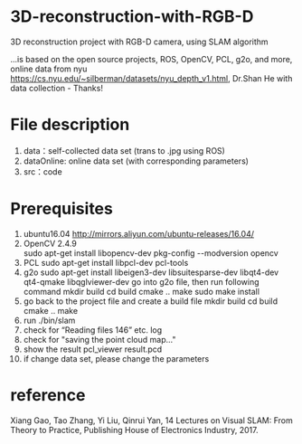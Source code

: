 # 3D-reconstruction-with-RGB-D
3D reconstruction project with RGB-D camera, using SLAM algorithm

...is based on the open source projects, ROS, OpenCV, PCL, g2o, and more, online data from nyu https://cs.nyu.edu/~silberman/datasets/nyu_depth_v1.html, Dr.Shan He with data collection - Thanks!

# File description
 1. data：self-collected data set (trans to .jpg using ROS)
 2. dataOnline: online data set (with corresponding parameters)
 3. src：code

# Prerequisites
 1. ubuntu16.04 http://mirrors.aliyun.com/ubuntu-releases/16.04/
 2. OpenCV 2.4.9  
      sudo apt-get install libopencv-dev 
      pkg-config --modversion opencv
 3. PCL
      sudo apt-get install libpcl-dev pcl-tools 
 4. g2o
      sudo apt-get install libeigen3-dev libsuitesparse-dev libqt4-dev qt4-qmake libqglviewer-dev
      go into g2o file, then run following command
        mkdir build
        cd build 
        cmake ..
        make
        sudo make install
 5.  go back to the project file and create a build file
         mkdir build
         cd build 
         cmake ..
         make
 6. run ./bin/slam
  1. check for “Reading files 146” etc. log
  2. check for "saving the point cloud map..."
 7. show the result 
      pcl_viewer result.pcd
 8. if change data set, please change the parameters
     

# reference 
Xiang Gao, Tao Zhang, Yi Liu, Qinrui Yan, 14 Lectures on Visual SLAM: From Theory to Practice, Publishing House of Electronics Industry, 2017.
